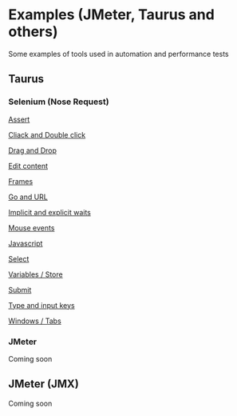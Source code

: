 # Examples (JMeter, Taurus and others)

Some examples of tools used in automation and performance tests

## Taurus

### Selenium (Nose Request)

[Assert](./taurus/selenium/assert)

[Cliack and Double click](./taurus/selenium/click-and-double-click)

[Drag and Drop](./taurus/selenium/drag-and-drop)

[Edit content](./taurus/selenium/edit-content)

[Frames](./taurus/selenium/frames)

[Go and URL](./taurus/selenium/go-and-url)

[Implicit and explicit waits](./selenium/implicit-and-explicit-waits)

[Mouse events](./taurus/selenium/mouse)

[Javascript](./taurus/selenium/script)

[Select](./taurus/selenium/select)

[Variables / Store](./taurus/selenium/store)

[Submit](./taurus/selenium/submit)

[Type and input keys](./taurus/selenium/type-and-keys)

[Windows / Tabs](./taurus/selenium/windows)

### JMeter

Coming soon

## JMeter (JMX)

Coming soon
